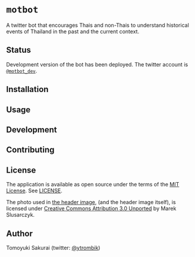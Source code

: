 # `motbot`

A twitter bot that encourages Thais and non-Thais to understand historical
events of Thailand in the past and the current context.

## Status

Development version of the bot has been deployed. The twitter account is
[`@motbot_dev`](https://twitter.com/motbot_dev).

## Installation

## Usage

## Development

## Contributing

## License

The application is available as open source under the terms of the [MIT
License](https://opensource.org/licenses/MIT). See [LICENSE](LICENSE).

The photo used in [the header image](assets/logo/), (and the header image
itself), is licensed under [Creative Commons Attribution 3.0
Unported](https://creativecommons.org/licenses/by/3.0/deed.en) by Marek
Slusarczyk.

## Author

Tomoyuki Sakurai (twitter: [@ytrombik](https://twitter.com/ytrombik))

